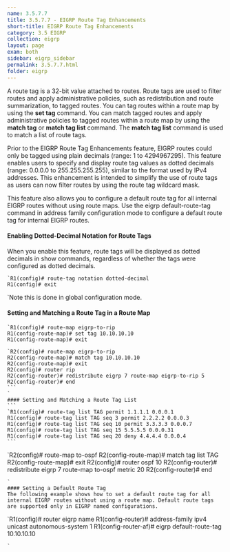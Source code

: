 ```yaml
---
name: 3.5.7.7
title: 3.5.7.7 - EIGRP Route Tag Enhancements
short-title: EIGRP Route Tag Enhancements
category: 3.5 EIGRP
collection: eigrp
layout: page
exam: both
sidebar: eigrp_sidebar
permalink: 3.5.7.7.html
folder: eigrp
---
```

A route tag is a 32-bit value attached to routes. Route tags are used to filter routes and apply administrative policies, such as redistribution and route summarization, to tagged routes. You can tag routes within a route map by using the **set tag** command. You can match tagged routes and apply administrative policies to tagged routes within a route map by using the **match tag** or **match tag list** command. The **match tag list** command is used to match a list of route tags.

Prior to the EIGRP Route Tag Enhancements feature, EIGRP routes could only be tagged using plain decimals (range: 1 to 4294967295). This feature enables users to specify and display route tag values as dotted decimals (range: 0.0.0.0 to 255.255.255.255), similar to the format used by IPv4 addresses. This enhancement is intended to simplify the use of route tags as users can now filter routes by using the route tag wildcard mask.

This feature also allows you to configure a default route tag for all internal EIGRP routes without using route maps. Use the eigrp default-route-tag command in address family configuration mode to configure a default route tag for internal EIGRP routes.

#### Enabling Dotted-Decimal Notation for Route Tags
When you enable this feature, route tags will be displayed as dotted decimals in show commands, regardless of whether the tags were configured as dotted decimals.
```
`R1(config)# route-tag notation dotted-decimal
R1(config)# exit
```
`Note this is done in global configuration mode.

#### Setting and Matching a Route Tag in a Route Map
```
`R1(config)# route-map eigrp-to-rip
R1(config-route-map)# set tag 10.10.10.10
R1(config-route-map)# exit
```
````
`R2(config)# route-map eigrp-to-rip
R2(config-route-map)# match tag 10.10.10.10
R2(config-route-map)# exit
R2(config)# router rip
R2(config-router)# redistribute eigrp 7 route-map eigrp-to-rip 5
R2(config-router)# end
```
`
#### Setting and Matching a Route Tag List
```
`R1(config)# route-tag list TAG permit 1.1.1.1 0.0.0.1
R1(config)# route-tag list TAG seq 3 permit 2.2.2.2 0.0.0.3
R1(config)# route-tag list TAG seq 10 permit 3.3.3.3 0.0.0.7
R1(config)# route-tag list TAG seq 15 5.5.5.5 0.0.0.31
R1(config)# route-tag list TAG seq 20 deny 4.4.4.4 0.0.0.4
```
````
`R2(config)# route-map to-ospf
R2(config-route-map)# match tag list TAG
R2(config-route-map)# exit
R2(config)# router ospf 10
R2(config-router)# redistribute eigrp 7 route-map to-ospf metric 20
R2(config-router)# end
```
`
#### Setting a Default Route Tag
The following example shows how to set a default route tag for all internal EIGRP routes without using a route map. Default route tags are supported only in EIGRP named configurations.
```
`R1(config)# router eigrp name
R1(config-router)# address-family ipv4 unicast autonomous-system 1
R1(config-router-af)# eigrp default-route-tag 10.10.10.10
```
`